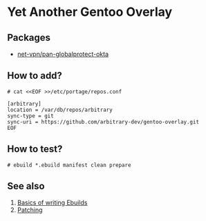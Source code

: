 # Yet Another Gentoo Overlay

## Packages

- [net-vpn/pan-globalprotect-okta](https://github.com/arthepsy/pan-globalprotect-okta)

## How to add?

```
# cat <<EOF >>/etc/portage/repos.conf

[arbitrary]
location = /var/db/repos/arbitrary
sync-type = git
sync-uri = https://github.com/arbitrary-dev/gentoo-overlay.git
EOF
```

## How to test?

```
# ebuild *.ebuild manifest clean prepare
```

## See also

1. [Basics of writing Ebuilds](https://wiki.gentoo.org/wiki/Basic_guide_to_write_Gentoo_Ebuilds)
1. [Patching](https://wiki.gentoo.org/wiki/Patches)
